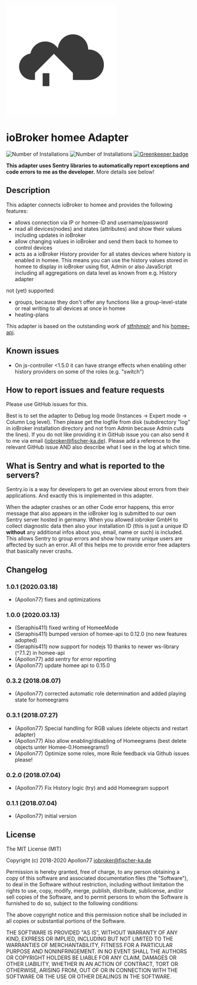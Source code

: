 ![Logo](admin/homee.png)
# ioBroker homee Adapter
![Number of Installations](http://iobroker.live/badges/homee-installed.svg) ![Number of Installations](http://iobroker.live/badges/homee-stable.svg) 
[![Greenkeeper badge](https://badges.greenkeeper.io/Apollon77/ioBroker.homee.svg)](https://greenkeeper.io/)

**This adapter uses Sentry libraries to automatically report exceptions and code errors to me as the developer.** More details see below!

## Description
This adapter connects ioBroker to homee and provides the following features:
* allows connection via IP or homee-ID and username/password
* read all devices(nodes) and states (attributes) and show their values including updates in ioBroker
* allow changing values in ioBroker and send them back to homee to control devices
* acts as a ioBroker History provider for all states devices where history is enabled in homee. This means you can use the history values stored in homee to display in ioBroker using flot, Admin or also JavaScript including all aggregations on data level as known from e.g. History adapter

not (yet) supported:
* groups, because they don't offer any functions like a group-level-state or real writing to all devices at once in homee
* heating-plans

This adapter is based on the outstanding work of [stfnhmplr](http://twitter.com/stfnhmplr) and his [homee-api](https://github.com/stfnhmplr/homee-api).


## Known issues
* On js-controller <1.5.0 it can have strange effects when enabling other history providers on some of the roles (e.g. "switch")

## How to report issues and feature requests

Please use GitHub issues for this.

Best is to set the adapter to Debug log mode (Instances -> Expert mode -> Column Log level). Then please get the logfile from disk (subdirectory "log" in ioBroker installation directory and not from Admin because Admin cuts the lines). If you do not like providing it in GitHub issue you can also send it to me via email (iobroker@fischer-ka.de). Please add a reference to the relevant GitHub issue AND also describe what I see in the log at which time.

## What is Sentry and what is reported to the servers?
Sentry.io is a way for developers to get an overview about errors from their applications. And exactly this is implemented in this adapter.

When the adapter crashes or an other Code error happens, this error message that also appears in the ioBroker log is submitted to our own Sentry server hosted in germany. When you allowed iobroker GmbH to collect diagnostic data then also your installation ID (this is just a unique ID **without** any additional infos about you, email, name or such) is included. This allows Sentry to group errors and show how many unique users are affected by such an error. All of this helps me to provide error free adapters that basically never crashs.  


## Changelog

### 1.0.1 (2020.03.18)
* (Apollon77) fixes and optimizations 

### 1.0.0 (2020.03.13)
* (Seraphis411) fixed writing of HomeeMode
* (Seraphis411) bumped version of homee-api to 0.12.0 (no new features adopted)
* (Seraphis411) now support for nodejs 10 thanks to newer ws-library (^7.1.2) in homee-api
* (Apollon77) add sentry for error reporting
* (Apollon77) update homee api to 0.15.0

### 0.3.2 (2018.08.07)
* (Apollon77) corrected automatic role determination and added playing state for homeegrams

### 0.3.1 (2018.07.27)
* (Apollon77) Special handling for RGB values (delete objects and restart adapter)
* (Apollon77) Also allow enabling/disabling of Homeegrams (best delete objects unter Homee-0.Homeegrams!)
* (Apollon77) Optimize some roles, more Role feedback via Github issues please!

### 0.2.0 (2018.07.04)
* (Apollon77) Fix History logic (try) and add Homeegram support

### 0.1.1 (2018.07.04)
* (Apollon77) initial version


## License
The MIT License (MIT)

Copyright (c) 2018-2020 Apollon77 <iobroker@fischer-ka.de>

Permission is hereby granted, free of charge, to any person obtaining a copy
of this software and associated documentation files (the "Software"), to deal
in the Software without restriction, including without limitation the rights
to use, copy, modify, merge, publish, distribute, sublicense, and/or sell
copies of the Software, and to permit persons to whom the Software is
furnished to do so, subject to the following conditions:

The above copyright notice and this permission notice shall be included in
all copies or substantial portions of the Software.

THE SOFTWARE IS PROVIDED "AS IS", WITHOUT WARRANTY OF ANY KIND, EXPRESS OR
IMPLIED, INCLUDING BUT NOT LIMITED TO THE WARRANTIES OF MERCHANTABILITY,
FITNESS FOR A PARTICULAR PURPOSE AND NONINFRINGEMENT. IN NO EVENT SHALL THE
AUTHORS OR COPYRIGHT HOLDERS BE LIABLE FOR ANY CLAIM, DAMAGES OR OTHER
LIABILITY, WHETHER IN AN ACTION OF CONTRACT, TORT OR OTHERWISE, ARISING FROM,
OUT OF OR IN CONNECTION WITH THE SOFTWARE OR THE USE OR OTHER DEALINGS IN
THE SOFTWARE.
